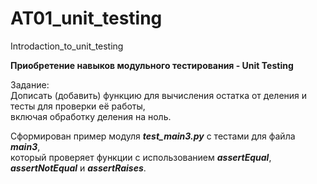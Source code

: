 # AT01_unit_testing
 Introdaction_to_unit_testing

__Приобретение навыков модульного тестирования - Unit Testing__

Задание:<br>
Дописать (добавить) функцию для вычисления остатка от деления и тесты для проверки её работы,<br>
включая обработку деления на ноль.

Сформирован пример модуля ___test_main3.py___ с тестами для файла ___main3___,<br>
который проверяет функции с использованием ___assertEqual___, ___assertNotEqual___ и ___assertRaises___.